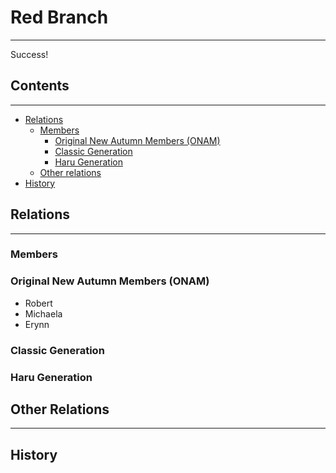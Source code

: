 # Red Branch
-----
Success!

## Contents
-----

- [Relations](#relations)
	- [Members](#members)
		- [Original New Autumn Members (ONAM)](#original-new-autumn-members-onam)
		- [Classic Generation](#classic_generation)
		- [Haru Generation](#haru_generation)
	- [Other relations](#other_relations)
- [History](#history)

## Relations
-----

### Members

### Original New Autumn Members (ONAM)
- Robert
- Michaela
- Erynn

### Classic Generation


### Haru Generation


## Other Relations
-----

## History
